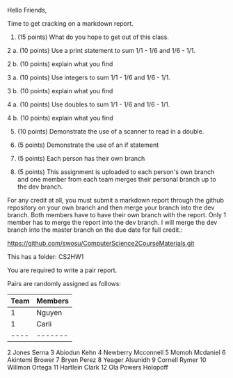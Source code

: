 Hello Friends,

Time to get cracking on a markdown report.

1. (15 points) What do you hope to get out of this class.

2 a. (10 points) Use a print statement to sum 1/1 - 1/6 and 1/6 - 1/1. 

2 b. (10 points) explain what you find

3 a. (10 points) Use integers to sum 1/1 - 1/6 and 1/6 - 1/1. 

3 b. (10 points) explain what you find

4 a. (10 points) Use doubles to sum 1/1 - 1/6 and 1/6 - 1/1. 

4 b. (10 points) explain what you find

5. (10 points) Demonstrate the use of a scanner to read in a double.

6. (5 points) Demonstrate the use of an if statement

7. (5 points) Each person has their own branch

8. (5 points) This assignment is uploaded to each person's own branch and one member from each team merges their personal branch up to the dev branch.



For any credit at all, you must submit a markdown report through the github repository on your own branch and then merge your branch into the dev branch. Both members have to have their own branch with the report. Only 1 member has to merge the report into the dev branch. I will merge the dev branch into the master branch on the due date for full credit.:

https://github.com/swosu/ComputerScience2CourseMaterials.git

This has a folder: CS2HW1

You are required to write a pair report.

Pairs are randomly assigned as follows:

|Team|Members|
|----|-------|
|1|	Nguyen|
|1|	Carli|
|----|-------|
2	Jones
	Serna
3	Abiodun
	Kehn
4	Newberry
	Mcconnell
5	Momoh
	Mcdaniel
6	Akintemi
	Brower
7	Bryen
	Perez
8	Yeager
	Alsunidh
9	Cornell
	Rymer
10	Willmon
	Ortega
11	Hartlein
	Clark
12	Ola
	Powers
	Holopoff

